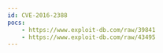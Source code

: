 ```yaml
---
id: CVE-2016-2388
pocs:
    - https://www.exploit-db.com/raw/39841
    - https://www.exploit-db.com/raw/43495
---
```

